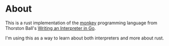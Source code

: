 # About

This is a rust implementation of the [monkey](https://monkeylang.org/) programming language from Thorston Ball's [Writing an Interpreter in Go](https://interpreterbook.com/).

I'm using this as a way to learn about both interpreters and more about rust. 
